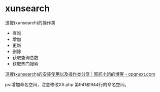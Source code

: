 # xunsearch
迅搜(xunsearch)的操作类

- 查询
- 增加
- 更新
- 删除
- 获取查询总数
- 获取热门搜索

[迅搜(xunsearch)的安装使用以及操作类分享 | 郭贰小姐的博客 - opqnext.com](https://www.opqnext.com/2017/01/22/%E8%BF%85%E6%90%9C-xunsearch-%E7%9A%84%E5%AE%89%E8%A3%85%E4%BD%BF%E7%94%A8%E4%BB%A5%E5%8F%8A%E6%93%8D%E4%BD%9C%E7%B1%BB%E5%88%86%E4%BA%AB/)

ps:增加命名空间，注意修改XS.php 第941和944行的命名空间。


